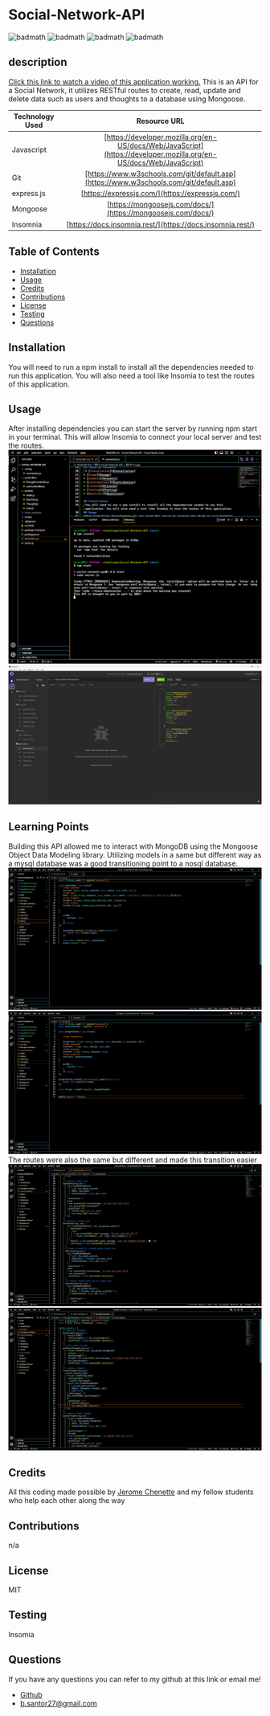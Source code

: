 # Social-Network-API
![badmath](https://img.shields.io/badge/license-MIT-blue)
![badmath](https://img.shields.io/badge/Built%20With-express-yellow)
![badmath](https://img.shields.io/badge/Built%20With-JavaScript-brightgreen)
![badmath](https://img.shields.io/badge/Built%20With-Mongoose-pink)
## description
[Click this link to watch a video of this application working.](https://drive.google.com/file/d/1lVaXVo3MD4nMJMRpGHTu8NQMt7hmRUHg/view)
This is an API for a Social Network, it utilizes RESTful routes to create, read, update and delete data such as users and thoughts to a database using Mongoose. 

| Technology Used         | Resource URL           | 
| ------------- |:-------------:| 
| Javascript    | [https://developer.mozilla.org/en-US/docs/Web/JavaScript](https://developer.mozilla.org/en-US/docs/Web/JavaScript) | 
| Git | [https://www.w3schools.com/git/default.asp](https://www.w3schools.com/git/default.asp)     |
| express.js | [https://expressjs.com/](https://expressjs.com/)     |
| Mongoose    | [https://mongoosejs.com/docs/](https://mongoosejs.com/docs/) |   
| Insomnia | [https://docs.insomnia.rest/](https://docs.insomnia.rest/)     |


## Table of Contents 
 * [Installation](#installation)
* [Usage](#usage)
* [Credits](#credits)
* [Contributions](#contribution)
* [License](#license)
* [Testing](#Testing)
* [Questions](#questions)

## Installation 
 You will need to run a npm install to install all the dependencies needed to run this application. You will also need a tool like Insomia to test the routes of this application.
## Usage 
After installing dependencies you can start the server by running npm start in your terminal. This will allow Insomia to connect your local server and test the routes.
![starting server](./assets/SocialServerStart.png)
 ![using Insomnia](./assets/SocialNetInsomia.png)
 ## Learning Points
 Building this API allowed me to interact with MongoDB using the Mongoose Object Data Modeling library. Utilizing models in a same but different way as a mysql database was a good transitioning point to a nosql database.
 ![user models](./assets/userModel.png)
 ![thought models](./assets/thoughtModel.png)
The routes were also the same but different and made this transition easier
![user routes](./assets/userRoutes.png)
![thought routes](./assets/thoughtRoutes.png)
## Credits 
All this coding made possible by [Jerome Chenette](https://github.com/jeromechenette) and my fellow students who help each other along the way
## Contributions 
 n/a
## License 
 MIT
## Testing 
 Insomia
## Questions 
 If you have any questions you can refer to my github at this link or email me! 
 * [Github](github.com/BrettSantor) 
* b.santor27@gmail.com